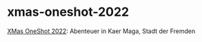 # xmas-oneshot-2022

[XMas OneShot 2022](http://xmas-oneshot-2022.open-ended.org/): Abenteuer in Kaer Maga, Stadt der Fremden
